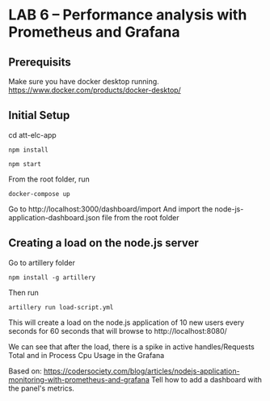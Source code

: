 # LAB 6 – Performance analysis with Prometheus and Grafana
## Prerequisits
Make sure you have docker desktop running.
https://www.docker.com/products/docker-desktop/
## Initial Setup
cd att-elc-app
```
npm install
```
```
npm start
```
From the root folder, run
```
docker-compose up
```
Go to http://localhost:3000/dashboard/import
And import the node-js-application-dashboard.json file from the root folder

## Creating a load on the node.js server
Go to artillery folder
```
npm install -g artillery
```
Then run 
```
artillery run load-script.yml
```
This will create a load on the node.js application of 10  new users every seconds for 60 seconds that will browse to http://localhost:8080/

We can see that after the load, there is a spike in active handles/Requests Total and in Process Cpu Usage in the Grafana

Based on:
https://codersociety.com/blog/articles/nodejs-application-monitoring-with-prometheus-and-grafana
Tell how to add a dashboard with the panel's metrics.
